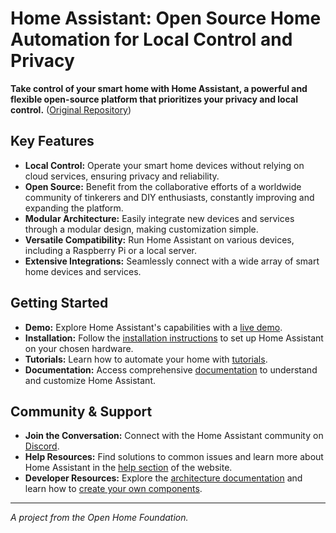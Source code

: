 # Home Assistant: Open Source Home Automation for Local Control and Privacy

**Take control of your smart home with Home Assistant, a powerful and flexible open-source platform that prioritizes your privacy and local control.**  ([Original Repository](https://github.com/home-assistant/core))

## Key Features

*   **Local Control:**  Operate your smart home devices without relying on cloud services, ensuring privacy and reliability.
*   **Open Source:** Benefit from the collaborative efforts of a worldwide community of tinkerers and DIY enthusiasts, constantly improving and expanding the platform.
*   **Modular Architecture:** Easily integrate new devices and services through a modular design, making customization simple.
*   **Versatile Compatibility:** Run Home Assistant on various devices, including a Raspberry Pi or a local server.
*   **Extensive Integrations:** Seamlessly connect with a wide array of smart home devices and services.

## Getting Started

*   **Demo:** Explore Home Assistant's capabilities with a [live demo](https://demo.home-assistant.io).
*   **Installation:**  Follow the [installation instructions](https://home-assistant.io/getting-started/) to set up Home Assistant on your chosen hardware.
*   **Tutorials:**  Learn how to automate your home with [tutorials](https://home-assistant.io/getting-started/automation/).
*   **Documentation:**  Access comprehensive [documentation](https://home-assistant.io/docs/) to understand and customize Home Assistant.

## Community & Support

*   **Join the Conversation:** Connect with the Home Assistant community on [Discord](https://www.home-assistant.io/join-chat/).
*   **Help Resources:** Find solutions to common issues and learn more about Home Assistant in the [help section](https://home-assistant.io/help/) of the website.
*   **Developer Resources:**  Explore the [architecture documentation](https://developers.home-assistant.io/docs/architecture_index/) and learn how to [create your own components](https://developers.home-assistant.io/docs/creating_component_index/).

---

_A project from the Open Home Foundation._